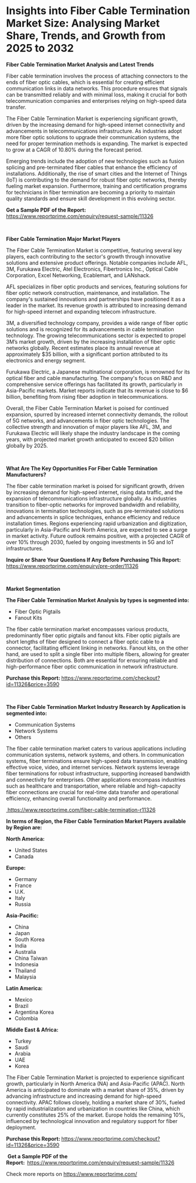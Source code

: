 <p><h1>Insights into Fiber Cable Termination Market Size: Analysing Market Share, Trends, and Growth from 2025 to 2032</h1></p><p><strong>Fiber Cable Termination Market Analysis and Latest Trends</strong></p>
<p><p>Fiber cable termination involves the process of attaching connectors to the ends of fiber optic cables, which is essential for creating efficient communication links in data networks. This procedure ensures that signals can be transmitted reliably and with minimal loss, making it crucial for both telecommunication companies and enterprises relying on high-speed data transfer.</p><p>The Fiber Cable Termination Market is experiencing significant growth, driven by the increasing demand for high-speed internet connectivity and advancements in telecommunications infrastructure. As industries adopt more fiber optic solutions to upgrade their communication systems, the need for proper termination methods is expanding. The market is expected to grow at a CAGR of 10.80% during the forecast period. </p><p>Emerging trends include the adoption of new technologies such as fusion splicing and pre-terminated fiber cables that enhance the efficiency of installations. Additionally, the rise of smart cities and the Internet of Things (IoT) is contributing to the demand for robust fiber optic networks, thereby fueling market expansion. Furthermore, training and certification programs for technicians in fiber termination are becoming a priority to maintain quality standards and ensure skill development in this evolving sector.</p></p>
<p><strong>Get a Sample PDF of the Report:&nbsp;</strong> <a href="https://www.reportprime.com/enquiry/request-sample/11326?utm_campaign=2804&utm_medium=2&utm_source=Github&utm_content=ia&utm_term=20032025&utm_id=fiber-cable-termination">https://www.reportprime.com/enquiry/request-sample/11326</a></p>
<p>&nbsp;</p>
<p><strong>Fiber Cable Termination Major Market Players</strong></p>
<p><p>The Fiber Cable Termination Market is competitive, featuring several key players, each contributing to the sector's growth through innovative solutions and extensive product offerings. Notable companies include AFL, 3M, Furukawa Electric, Atel Electronics, Fibertronics Inc., Optical Cable Corporation, Excel Networking, Ecablemart, and LANshack.</p><p>AFL specializes in fiber optic products and services, featuring solutions for fiber optic network construction, maintenance, and installation. The company's sustained innovations and partnerships have positioned it as a leader in the market. Its revenue growth is attributed to increasing demand for high-speed internet and expanding telecom infrastructure.</p><p>3M, a diversified technology company, provides a wide range of fiber optic solutions and is recognized for its advancements in cable termination technology. The growing telecommunications sector is expected to propel 3M’s market growth, driven by the increasing installation of fiber optic networks globally. Recent estimates place its annual revenue at approximately $35 billion, with a significant portion attributed to its electronics and energy segment.</p><p>Furukawa Electric, a Japanese multinational corporation, is renowned for its optical fiber and cable manufacturing. The company's focus on R&D and comprehensive service offerings has facilitated its growth, particularly in Asia-Pacific markets. Market reports indicate that its revenue is close to $6 billion, benefiting from rising fiber adoption in telecommunications.</p><p>Overall, the Fiber Cable Termination Market is poised for continued expansion, spurred by increased internet connectivity demands, the rollout of 5G networks, and advancements in fiber optic technologies. The collective strength and innovation of major players like AFL, 3M, and Furukawa Electric will likely shape the industry landscape in the coming years, with projected market growth anticipated to exceed $20 billion globally by 2025.</p></p>
<p>&nbsp;</p>
<p><strong>What Are The Key Opportunities For Fiber Cable Termination Manufacturers?</strong></p>
<p><p>The fiber cable termination market is poised for significant growth, driven by increasing demand for high-speed internet, rising data traffic, and the expansion of telecommunications infrastructure globally. As industries transition to fiber-optic networks for improved bandwidth and reliability, innovations in termination technologies, such as pre-terminated solutions and advancements in splice techniques, enhance efficiency and reduce installation times. Regions experiencing rapid urbanization and digitization, particularly in Asia-Pacific and North America, are expected to see a surge in market activity. Future outlook remains positive, with a projected CAGR of over 10% through 2030, fueled by ongoing investments in 5G and IoT infrastructures.</p></p>
<p><strong>Inquire or Share Your Questions If Any Before Purchasing This Report:</strong> <a href="https://www.reportprime.com/enquiry/pre-order/11326?utm_campaign=2804&utm_medium=2&utm_source=Github&utm_content=ia&utm_term=20032025&utm_id=fiber-cable-termination">https://www.reportprime.com/enquiry/pre-order/11326</a></p>
<p>&nbsp;</p>
<p><strong>Market Segmentation</strong></p>
<p><strong>The Fiber Cable Termination Market Analysis by types is segmented into:</strong></p>
<p><ul><li>Fiber Optic Pigtails</li><li>Fanout Kits</li></ul></p>
<p><p>The fiber cable termination market encompasses various products, predominantly fiber optic pigtails and fanout kits. Fiber optic pigtails are short lengths of fiber designed to connect a fiber optic cable to a connector, facilitating efficient linking in networks. Fanout kits, on the other hand, are used to split a single fiber into multiple fibers, allowing for greater distribution of connections. Both are essential for ensuring reliable and high-performance fiber optic communication in network infrastructure.</p></p>
<p><strong>Purchase this Report:&nbsp;</strong><a href="https://www.reportprime.com/checkout?id=11326&price=3590&utm_campaign=2804&utm_medium=2&utm_source=Github&utm_content=ia&utm_term=20032025&utm_id=fiber-cable-termination">https://www.reportprime.com/checkout?id=11326&price=3590</a></p>
<p>&nbsp;</p>
<p><strong>The Fiber Cable Termination Market Industry Research by Application is segmented into:</strong></p>
<p><ul><li>Communication Systems</li><li>Network Systems</li><li>Others</li></ul></p>
<p><p>The fiber cable termination market caters to various applications including communication systems, network systems, and others. In communication systems, fiber terminations ensure high-speed data transmission, enabling effective voice, video, and internet services. Network systems leverage fiber terminations for robust infrastructure, supporting increased bandwidth and connectivity for enterprises. Other applications encompass industries such as healthcare and transportation, where reliable and high-capacity fiber connections are crucial for real-time data transfer and operational efficiency, enhancing overall functionality and performance.</p></p>
<p><a href="https://www.reportprime.com/fiber-cable-termination-r11326?utm_campaign=2804&utm_medium=2&utm_source=Github&utm_content=ia&utm_term=20032025&utm_id=fiber-cable-termination">&nbsp;https://www.reportprime.com/fiber-cable-termination-r11326</a></p>
<p><strong>In terms of Region, the Fiber Cable Termination Market Players available by Region are:</strong></p>
<p>
    <p> <strong> North America: </strong>
        <ul>
            <li>United States</li>
            <li>Canada</li>
        </ul>
        </p> 
    <p> <strong> Europe: </strong>
        <ul>
            <li>Germany</li>
            <li>France</li>
            <li>U.K.</li>
            <li>Italy</li>
            <li>Russia</li>
        </ul>
        </p> 
    <p> <strong> Asia-Pacific: </strong>
        <ul>
            <li>China</li>
            <li>Japan</li>
            <li>South Korea</li>
            <li>India</li>
            <li>Australia</li>
            <li>China Taiwan</li>
            <li>Indonesia</li>
            <li>Thailand</li>
            <li>Malaysia</li>
        </ul>
        </p> 
    <p> <strong> Latin America: </strong>
        <ul>
            <li>Mexico</li>
            <li>Brazil</li>
            <li>Argentina Korea</li>
            <li>Colombia</li>
        </ul>
        </p> 
    <p> <strong> Middle East & Africa: </strong>
        <ul>
            <li>Turkey</li>
            <li>Saudi</li>
            <li>Arabia</li>
            <li>UAE</li>
            <li>Korea</li>
        </ul>
    </p>
    </p>
<p><p>The Fiber Cable Termination Market is projected to experience significant growth, particularly in North America (NA) and Asia-Pacific (APAC). North America is anticipated to dominate with a market share of 35%, driven by advancing infrastructure and increasing demand for high-speed connectivity. APAC follows closely, holding a market share of 30%, fueled by rapid industrialization and urbanization in countries like China, which currently constitutes 25% of the market. Europe holds the remaining 10%, influenced by technological innovation and regulatory support for fiber deployment.</p></p>
<p><strong>Purchase this Report: </strong><a href="https://www.reportprime.com/checkout?id=11326&price=3590&utm_campaign=2804&utm_medium=2&utm_source=Github&utm_content=ia&utm_term=20032025&utm_id=fiber-cable-termination">https://www.reportprime.com/checkout?id=11326&price=3590</a></p>
<p>&nbsp;<strong>Get a Sample PDF of the Report:&nbsp;&nbsp;</strong><a href="https://www.reportprime.com/enquiry/request-sample/11326?utm_campaign=2804&utm_medium=2&utm_source=Github&utm_content=ia&utm_term=20032025&utm_id=fiber-cable-termination">https://www.reportprime.com/enquiry/request-sample/11326</a></p>
<p><strong></strong></p>
<p>Check more reports on <a href="https://www.reportprime.com/?utm_campaign=2804&utm_medium=2&utm_source=Github&utm_content=ia&utm_term=20032025&utm_id=fiber-cable-termination">https://www.reportprime.com/</a></p>